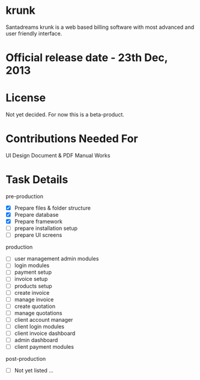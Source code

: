 krunk
=====
Santadreams krunk is a web based billing software with most advanced and user friendly interface. 

Official release date - 23th Dec, 2013
======================================

License
=======
Not yet decided. For now this is a beta-product. 


Contributions Needed For
========================
UI Design
Document & PDF Manual Works




Task Details
============

pre-production

- [x] Prepare files & folder structure
- [x] Prepare database
- [x] Prepare framework
- [ ] prepare installation setup
- [ ] prepare UI screens

production
- [ ] user management admin modules
- [ ] login modules
- [ ] payment setup
- [ ] invoice setup
- [ ] products setup
- [ ] create invoice
- [ ] manage invoice
- [ ] create quotation
- [ ] manage quotations
- [ ] client account manager
- [ ] client login modules
- [ ] client invoice dashboard
- [ ] admin dashboard
- [ ] client payment modules

post-production
- [ ] Not yet listed ...
